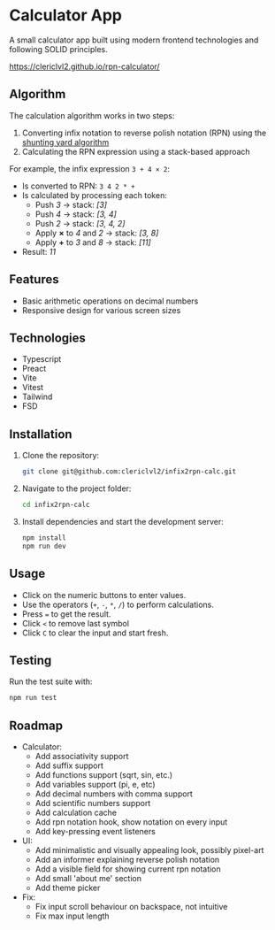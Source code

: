 # Calculator App

A small calculator app built using modern frontend technologies and following SOLID principles.

https://clericlvl2.github.io/rpn-calculator/

## Algorithm

The calculation algorithm works in two steps:
1. Converting infix notation to reverse polish notation (RPN) using the [shunting yard algorithm](https://en.wikipedia.org/wiki/Shunting_yard_algorithm)
2. Calculating the RPN expression using a stack-based approach

For example, the infix expression `3 + 4 × 2`:
- Is converted to RPN: `3 4 2 * +`
- Is calculated by processing each token:
  - Push *3* → stack: *[3]*
  - Push *4* → stack: *[3, 4]*
  - Push *2* → stack: *[3, 4, 2]*
  - Apply **×** to *4* and *2* → stack: *[3, 8]*
  - Apply **+** to *3* and *8* → stack: *[11]*
- Result: *11*

## Features
- Basic arithmetic operations on decimal numbers
- Responsive design for various screen sizes

## Technologies
- Typescript
- Preact
- Vite
- Vitest
- Tailwind
- FSD

## Installation
1. Clone the repository:
   ```sh
   git clone git@github.com:clericlvl2/infix2rpn-calc.git
   ```
2. Navigate to the project folder:
   ```sh
   cd infix2rpn-calc
   ```
3. Install dependencies and start the development server:
   ```sh
   npm install
   npm run dev
   ```

## Usage
- Click on the numeric buttons to enter values.
- Use the operators (`+`, `-`, `*`, `/`) to perform calculations.
- Press `=` to get the result.
- Click `<` to remove last symbol
- Click `C` to clear the input and start fresh.

## Testing
Run the test suite with:
   ```sh
   npm run test
   ```

## Roadmap
- Calculator:
  - Add associativity support
  - Add suffix support
  - Add functions support (sqrt, sin, etc.)
  - Add variables support (pi, e, etc)
  - Add decimal numbers with comma support
  - Add scientific numbers support
  - Add calculation cache
  - Add rpn notation hook, show notation on every input
  - Add key-pressing event listeners
- UI:
  - Add minimalistic and visually appealing look, possibly pixel-art
  - Add an informer explaining reverse polish notation
  - Add a visible field for showing current rpn notation
  - Add small 'about me' section
  - Add theme picker
- Fix:
  - Fix input scroll behaviour on backspace, not intuitive
  - Fix max input length
